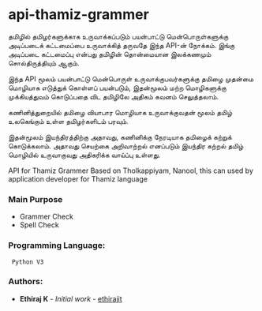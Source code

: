 # api-thamiz-grammer
தமிழில் தமிழர்களுக்காக உருவாக்கப்படும் பயன்பாட்டு மென்பொருள்களுக்கு அடிப்படைக் கட்டமைப்பை உருவாக்கித் தருவதே இந்த   API-ன் நோக்கம். இங்கு அடிப்படை கட்டமைப்பு என்பது தமிழின் தொன்மையான இலக்கணமும் சொல்திருத்தியும் ஆகும்.

இந்த API மூலம் பயன்பாட்டு மென்பொருள் உருவாக்குபவர்களுக்கு தமிழை முதன்மை மொழியாக எடுத்துக் கொள்ளப் பயன்படும், இதன்மூலம் மற்ற மொழிகளுக்கு முக்கியத்துவம் கொடுப்பதை விட தமிழிலே அதிகம் கவனம் செலுத்தலாம்.

கணினித்துறையில் தமிழை வியாபார மொழியாக உருவாக்குவதன் மூலம் தமிழ் உலகெங்கும் உள்ள தமிழர்களிடம் பரவும்.

இதன்மூலம் இயந்திரத்திற்கு அதாவது, கணினிக்கு நேரடியாக தமிழைக் கற்றுக் கொடுக்கலாம். அதாவது செயற்கை அறிவாற்றல்  எனப்படும் இயந்திர கற்றல் தமிழ் மொழியில் உருவாகுவது அதிகரிக்க வாய்ப்பு உள்ளது.

API for Thamiz Grammer Based on Tholkappiyam, Nanool, this can used by application developer for Thamiz language

### Main Purpose
* Grammer Check
* Spell Check

### Programming Language:
``` Python V3```

### Authors:
* **Ethiraj K** - *Initial work* - [ethirajit](https://github.com/ethirajit)
